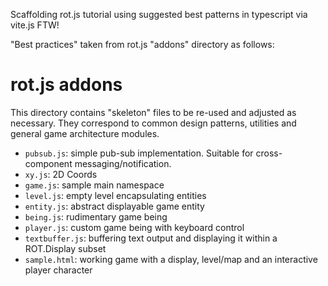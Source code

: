 Scaffolding rot.js tutorial using suggested best patterns in typescript via vite.js FTW!

"Best practices" taken from rot.js "addons" directory as follows:

rot.js addons
=============

This directory contains "skeleton" files to be re-used and adjusted as necessary. They correspond to common design patterns, utilities and general game architecture modules.

  * `pubsub.js`: simple pub-sub implementation. Suitable for cross-component messaging/notification.
  * `xy.js`: 2D Coords
  * `game.js`: sample main namespace
  * `level.js`: empty level encapsulating entities
  * `entity.js`: abstract displayable game entity
  * `being.js`: rudimentary game being
  * `player.js`: custom game being with keyboard control
  * `textbuffer.js`: buffering text output and displaying it within a ROT.Display subset
  * `sample.html`: working game with a display, level/map and an interactive player character
